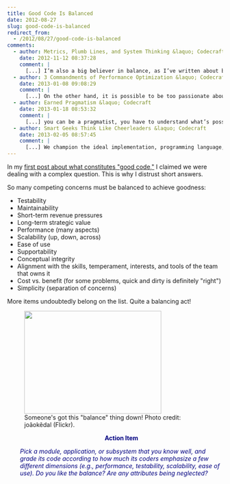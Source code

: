 ```yaml
---
title: Good Code Is Balanced
date: 2012-08-27
slug: good-code-is-balanced
redirect_from:
  - /2012/08/27/good-code-is-balanced
comments:
  - author: Metrics, Plumb Lines, and System Thinking &laquo; Codecraft
    date: 2012-11-12 08:37:28
    comment: |
      [...] I’m also a big believer in balance, as I’ve written about before. Good software balances many considerations. [...]
  - author: 3 Commandments of Performance Optimization &laquo; Codecraft
    date: 2013-01-08 09:08:29
    comment: |
      [...] On the other hand, it is possible to be too passionate about performance; optimizing the performance of the dev team (by decreasing coding and testing time) is often a better business choice than optimizing execution speed in ways that make code more complex and harder to verify. I have encountered performance zealots disqualifying a perfectly good design on the grounds that it’s not performant enough in a use case that only 2 customers on the entire planet would ever care about. Not smart. As I’ve said many times, good code is balanced. [...]
  - author: Earned Pragmatism &laquo; Codecraft
    date: 2013-01-18 08:53:32
    comment: |
      [...] you can be a pragmatist, you have to understand what’s possible, what’s good and bad about each alternative, and why certain considerations might trump others given a certain business context and time [...]
  - author: Smart Geeks Think Like Cheerleaders &laquo; Codecraft
    date: 2013-02-05 08:57:45
    comment: |
      [...] We champion the ideal implementation, programming language, product schedule, or architecture–so much so that we lose momentum or balance. [...]
---
```

In my <a href="what-is-good-code.md">first post about what constitutes "good code,"</a> I claimed we were dealing with a complex question. This is why I distrust short answers.

So many competing concerns must be balanced to achieve goodness:
<ul>
	<li>Testability</li>
	<li>Maintainability</li>
	<li>Short-term revenue pressures</li>
	<li>Long-term strategic value</li>
	<li>Performance (many aspects)</li>
	<li>Scalability (up, down, across)</li>
	<li>Ease of use</li>
	<li>Supportability</li>
	<li>Conceptual integrity</li>
	<li>Alignment with the skills, temperament, interests, and tools of the team that owns it</li>
	<li>Cost vs. benefit (for some problems, quick and dirty is definitely "right")</li>
	<li>Simplicity (separation of concerns)</li>
</ul>
More items undoubtedly belong on the list. Quite a balancing act!

<figure><img class=" " title="Balancing Act" src="http://farm4.staticflickr.com/3193/2991130266_7f315f456b_n.jpg" alt="" width="320" height="240" /><figcaption>Someone's got this "balance" thing down! Photo credit: joãokẽdal (Flickr).</figcaption></figure>
<p style="padding-left:30px;text-align:center;"><strong><span style="color:#000080;">Action Item</span></strong></p>
<p style="padding-left:30px;"><em><span style="color:#000080;">Pick a module, application, or subsystem that you know well, and grade its code according to how much its coders emphasize a few different dimensions (e.g., performance, testability, scalability, ease of use). Do you like the balance? Are any attributes being neglected?</span></em></p>
